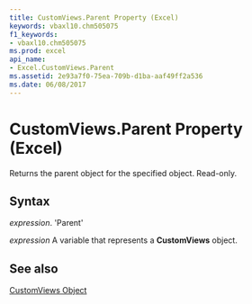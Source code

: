 ```yaml
---
title: CustomViews.Parent Property (Excel)
keywords: vbaxl10.chm505075
f1_keywords:
- vbaxl10.chm505075
ms.prod: excel
api_name:
- Excel.CustomViews.Parent
ms.assetid: 2e93a7f0-75ea-709b-d1ba-aaf49ff2a536
ms.date: 06/08/2017
---
```



# CustomViews.Parent Property (Excel)

Returns the parent object for the specified object. Read-only.


## Syntax

 _expression_. 'Parent'

 _expression_ A variable that represents a **CustomViews** object.


## See also


[CustomViews Object](Excel.CustomViews.md)

